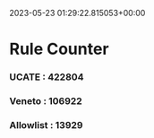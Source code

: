 2023-05-23 01:29:22.815053+00:00
# Rule Counter 
 ### UCATE : 422804

 ### Veneto : 106922

 ### Allowlist : 13929